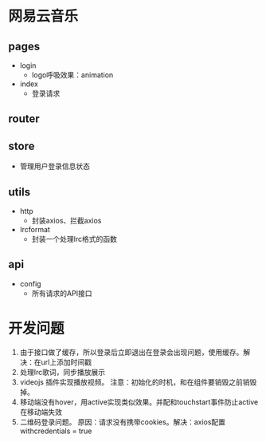 # 网易云音乐
## pages
- login
  *  logo呼吸效果：animation
- index
  * 登录请求






## router
## store
  - 管理用户登录信息状态
## utils
- http
  * 封装axios、拦截axios
- lrcformat
  * 封装一个处理lrc格式的函数
## api
- config
  * 所有请求的API接口








# 开发问题
  1. 由于接口做了缓存，所以登录后立即退出在登录会出现问题，使用缓存。解决：在url上添加时间戳
  2. 处理lrc歌词，同步播放展示
  3. videojs 插件实现播放视频。 注意：初始化的时机，和在组件要销毁之前销毁掉。
  4. 移动端没有hover，用active实现类似效果。并配和touchstart事件防止active在移动端失效
  5. 二维码登录问题。 原因：请求没有携带cookies。解决：axios配置withcredentials = true
